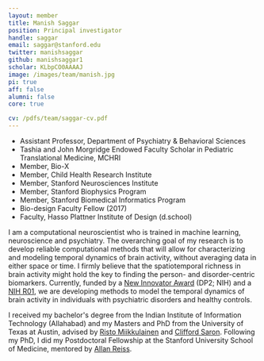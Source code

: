 ```yaml
---
layout: member
title: Manish Saggar
position: Principal investigator
handle: saggar
email: saggar@stanford.edu
twitter: manishsaggar
github: manishsaggar1
scholar: KLbpCO0AAAAJ
image: /images/team/manish.jpg
pi: true
aff: false
alumni: false
core: true

cv: /pdfs/team/saggar-cv.pdf
---
```


* Assistant Professor, Department of Psychiatry & Behavioral Sciences
* Tashia and John Morgridge Endowed Faculty Scholar in Pediatric Translational Medicine, MCHRI
* Member, Bio-X
* Member, Child Health Research Institute
* Member, Stanford Neurosciences Institute
* Member, Stanford Biophysics Program
* Member, Stanford Biomedical Informatics Program
* Bio-design Faculty Fellow (2017)
* Faculty, Hasso Plattner Institute of Design (d.school)

I am a computational neuroscientist who is trained in machine learning, neuroscience and psychiatry. The overarching goal of my research is to develop reliable computational methods that will allow for characterizing and modeling temporal dynamics of brain activity, without averaging data in either space or time. I firmly believe that the spatiotemporal richness in brain activity might hold the key to finding the person- and disorder-centric biomarkers. Currently, funded by a [New Innovator Award](https://reporter.nih.gov/search/TJpA8UTaAEClwYtDrgSBHw/project-details/9562809) (DP2; NIH) and a [NIH R01](https://reporter.nih.gov/search/TJpA8UTaAEClwYtDrgSBHw/project-details/10306101), we are developing methods to model the temporal dynamics of brain activity in individuals with psychiatric disorders and healthy controls.

I received my bachelor's degree from the Indian Institute of Information Technology (Allahabad) and my Masters and PhD from the University of Texas at Austin, advised by [Risto Miikkulainen](https://www.cs.utexas.edu/users/risto/) and [Clifford Saron](http://mindbrain.ucdavis.edu/people/saron). Following my PhD, I did my Postdoctoral Fellowship at the Stanford University School of Medicine, mentored by [Allan Reiss](https://profiles.stanford.edu/allan-reiss).
